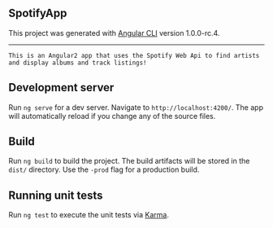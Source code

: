 ## SpotifyApp

This project was generated with [Angular CLI](https://github.com/angular/angular-cli) version 1.0.0-rc.4.

---
    This is an Angular2 app that uses the Spotify Web Api to find artists and display albums and track listings!

## Development server

Run `ng serve` for a dev server. Navigate to `http://localhost:4200/`. The app will automatically reload if you change any of the source files.

## Build

Run `ng build` to build the project. The build artifacts will be stored in the `dist/` directory. Use the `-prod` flag for a production build.

## Running unit tests

Run `ng test` to execute the unit tests via [Karma](https://karma-runner.github.io).